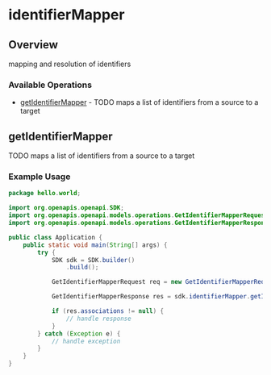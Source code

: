 # identifierMapper

## Overview

mapping and resolution of identifiers

### Available Operations

* [getIdentifierMapper](#getidentifiermapper) - TODO maps a list of identifiers from a source to a target

## getIdentifierMapper

TODO maps a list of identifiers from a source to a target

### Example Usage

```java
package hello.world;

import org.openapis.openapi.SDK;
import org.openapis.openapi.models.operations.GetIdentifierMapperRequest;
import org.openapis.openapi.models.operations.GetIdentifierMapperResponse;

public class Application {
    public static void main(String[] args) {
        try {
            SDK sdk = SDK.builder()
                .build();

            GetIdentifierMapperRequest req = new GetIdentifierMapperRequest("sit", "modi");            

            GetIdentifierMapperResponse res = sdk.identifierMapper.getIdentifierMapper(req);

            if (res.associations != null) {
                // handle response
            }
        } catch (Exception e) {
            // handle exception
        }
    }
}
```
